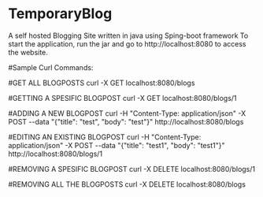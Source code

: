 # TemporaryBlog
A self hosted Blogging Site written in java using Sping-boot framework
To start the application, run the jar and go to http://localhost:8080 to access the website.


#Sample Curl Commands:

#GET ALL BLOGPOSTS
curl -X GET localhost:8080/blogs

#GETTING A SPESIFIC BLOGPOST
curl -X GET localhost:8080/blogs/1

#ADDING A NEW BLOGPOST
curl -H "Content-Type: application/json" -X POST --data "{"title": "test", "body": "test"}" http://localhost:8080/blogs

#EDITING AN EXISTING BLOGPOST
curl -H "Content-Type: application/json" -X POST --data "{"title": "test1", "body": "test1"}" http://localhost:8080/blogs/1

#REMOVING A SPESIFIC BLOGPOST
curl -X DELETE localhost:8080/blogs/1

#REMOVING ALL THE BLOGPOSTS
curl -X DELETE localhost:8080/blogs

